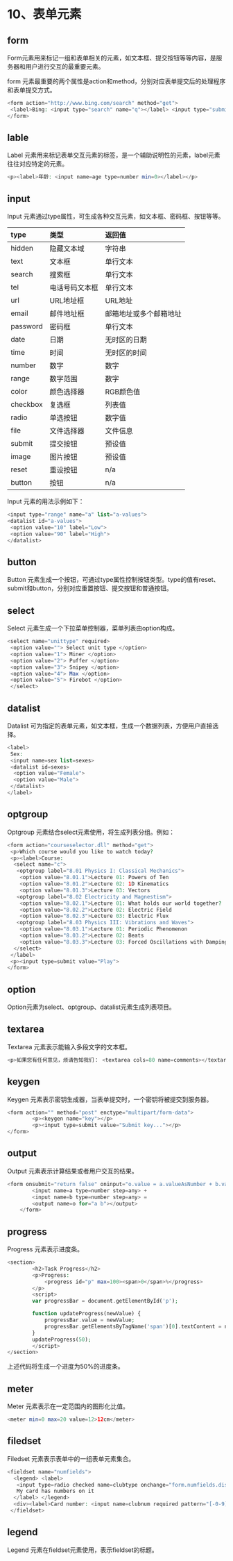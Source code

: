 # 10、表单元素

## form <a id="form"></a>

Form元素用来标记一组和表单相关的元素，如文本框、提交按钮等等内容，是服务器和用户进行交互的最重要元素。

form 元素最重要的两个属性是action和method，分别对应表单提交后的处理程序和表单提交方式。

```php
<form action="http://www.bing.com/search" method="get">
 <label>Bing: <input type="search" name="q"></label> <input type="submit" value="Search...">
</form>
```

## lable <a id="lable"></a>

Label 元素用来标记表单交互元素的标签，是一个辅助说明性的元素，label元素往往对应特定的元素。

```php
<p><label>年龄: <input name=age type=number min=0></label></p>
```

## input <a id="input"></a>

Input 元素通过type属性，可生成各种交互元素，如文本框、密码框、按钮等等。

| type | 类型 | 返回值 |
| :--- | :--- | :--- |
| hidden | 隐藏文本域 | 字符串 |
| text | 文本框 | 单行文本 |
| search | 搜索框 | 单行文本 |
| tel | 电话号码文本框 | 单行文本 |
| url | URL地址框 | URL地址 |
| email | 邮件地址框 | 邮箱地址或多个邮箱地址 |
| password | 密码框 | 单行文本 |
| date | 日期 | 无时区的日期 |
| time | 时间 | 无时区的时间 |
| number | 数字 | 数字 |
| range | 数字范围 | 数字 |
| color | 颜色选择器 | RGB颜色值 |
| checkbox | 复选框 | 列表值 |
| radio | 单选按钮 | 数字值 |
| file | 文件选择器 | 文件信息 |
| submit | 提交按钮 | 预设值 |
| image | 图片按钮 | 预设值 |
| reset | 重设按钮 | n/a |
| button | 按钮 | n/a |

Input 元素的用法示例如下：

```php
<input type="range" name="a" list="a-values">
<datalist id="a-values">
 <option value="10" label="Low">
 <option value="90" label="High">
</datalist>
```

## button <a id="button"></a>

Button 元素生成一个按钮，可通过type属性控制按钮类型。type的值有reset、submit和button，分别对应重置按钮、提交按钮和普通按钮。

## select <a id="select"></a>

Select 元素生成一个下拉菜单控制器，菜单列表由option构成。

```php
<select name="unittype" required>
 <option value=""> Select unit type </option>
 <option value="1"> Miner </option>
 <option value="2"> Puffer </option>
 <option value="3"> Snipey </option>
 <option value="4"> Max </option>
 <option value="5"> Firebot </option>
 </select>
```

## datalist <a id="datalist"></a>

Datalist 可为指定的表单元素，如文本框，生成一个数据列表，方便用户直接选择。

```php
<label>
 Sex:
 <input name=sex list=sexes>
 <datalist id=sexes>
  <option value="Female">
  <option value="Male">
 </datalist>
</label>
```

## optgroup <a id="optgroup"></a>

Optgroup 元素结合select元素使用，将生成列表分组。例如：

```php
<form action="courseselector.dll" method="get">
 <p>Which course would you like to watch today?
 <p><label>Course:
  <select name="c">
   <optgroup label="8.01 Physics I: Classical Mechanics">
    <option value="8.01.1">Lecture 01: Powers of Ten
    <option value="8.01.2">Lecture 02: 1D Kinematics
    <option value="8.01.3">Lecture 03: Vectors
   <optgroup label="8.02 Electricity and Magnestism">
    <option value="8.02.1">Lecture 01: What holds our world together?
    <option value="8.02.2">Lecture 02: Electric Field
    <option value="8.02.3">Lecture 03: Electric Flux
   <optgroup label="8.03 Physics III: Vibrations and Waves">
    <option value="8.03.1">Lecture 01: Periodic Phenomenon
    <option value="8.03.2">Lecture 02: Beats
    <option value="8.03.3">Lecture 03: Forced Oscillations with Damping
  </select>
 </label>
 <p><input type=submit value="Play">
</form>
```

## option <a id="option"></a>

Option元素为select、optgroup、datalist元素生成列表项目。

## textarea <a id="textarea"></a>

Textarea 元素表示能输入多段文字的文本框。

```php
<p>如果您有任何意见，烦请告知我们： <textarea cols=80 name=comments></textarea></p>
```

## keygen <a id="keygen"></a>

Keygen 元素表示密钥生成器，当表单提交时，一个密钥将被提交到服务器。

```php
<form action="" method="post" enctype="multipart/form-data">
        <p><keygen name="key"></p>
        <p><input type=submit value="Submit key..."></p>
</form>
```

## output <a id="output"></a>

Output 元素表示计算结果或者用户交互的结果。

```php
<form onsubmit="return false" oninput="o.value = a.valueAsNumber + b.valueAsNumber">
        <input name=a type=number step=any> +
        <input name=b type=number step=any> =
        <output name=o for="a b"></output>
    </form>
```

## progress <a id="progress"></a>

Progress 元素表示进度条。

```php
<section>
        <h2>Task Progress</h2>
        <p>Progress:
            <progress id="p" max=100><span>0</span>%</progress>
        </p>
        <script>
        var progressBar = document.getElementById('p');

        function updateProgress(newValue) {
            progressBar.value = newValue;
            progressBar.getElementsByTagName('span')[0].textContent = newValue;
        }
        updateProgress(50);
        </script>
</section>
```

上述代码将生成一个进度为50\%的进度条。

## meter <a id="meter"></a>

Meter 元素表示在一定范围内的图形化比值。

```php
<meter min=0 max=20 value=12>12cm</meter>
```

## filedset <a id="filedset"></a>

Filedset 元素表示表单中的一组表单元素集合。

```php
<fieldset name="numfields">
  <legend> <label>
   <input type=radio checked name=clubtype onchange="form.numfields.disabled = !checked">
   My card has numbers on it
  </label> </legend>
  <div><label>Card number: <input name=clubnum required pattern="[-0-9]+"></label></div>
 </fieldset>
```

## legend <a id="legend"></a>

Legend 元素在fieldset元素使用，表示fieldset的标题。

